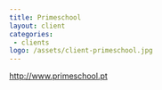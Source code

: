 ```yaml
---
title: Primeschool
layout: client
categories:
 - clients
logo: /assets/client-primeschool.jpg
---
```


http://www.primeschool.pt
